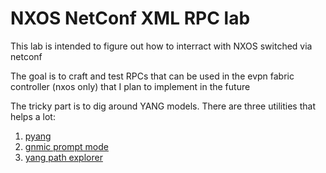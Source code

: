 # NXOS NetConf XML RPC lab

This lab is intended to figure out how to interract with NXOS switched via netconf

The goal is to craft and test RPCs that can be used in the evpn fabric controller (nxos only) that I plan to implement in the future


The tricky part is to dig around YANG models. There are three utilities that helps a lot:  
1. [pyang](https://github.com/mbj4668/pyang)
2. [gnmic prompt mode](https://gnmic.kmrd.dev/advanced/prompt_suggestions/)
3. [yang path explorer](https://github.com/hellt/yangpath)


